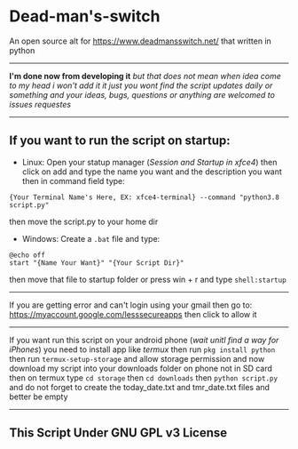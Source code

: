 # Dead-man's-switch
An open source alt for https://www.deadmansswitch.net/ that written in python
___
**I'm done now from developing it** *but that does not mean when idea come to my head i won't add it it just you wont find the script updates daily or something and your ideas, bugs, questions or anything are welcomed to issues requestes*
___
## If you want to run the script on startup:

* Linux: Open your statup manager (*Session and Startup in xfce4*) then click on add and type the name you want and the description you want then in command field type:
```
{Your Terminal Name's Here, EX: xfce4-terminal} --command "python3.8 script.py"
```
then move the script.py to your home dir


* Windows: Create a `.bat` file and type:
```
@echo off
start "{Name Your Want}" "{Your Script Dir}"
```
then move that file to startup folder or press win + r and type `shell:startup`
___
If you are getting error and can't login using your gmail then go to: https://myaccount.google.com/lesssecureapps then click to allow it
___
If you want run this script on your android phone (*wait unitl find a way for iPhones*) you need to install app like *termux* then run `pkg install python` then run `termux-setup-storage` and allow storage permission and now download my script into your downloads folder on phone not in SD card then on termux type `cd storage` then `cd downloads` then `python script.py` and do not forget to create the today_date.txt and tmr_date.txt files and better be empty
___
## This Script Under GNU GPL v3 License
